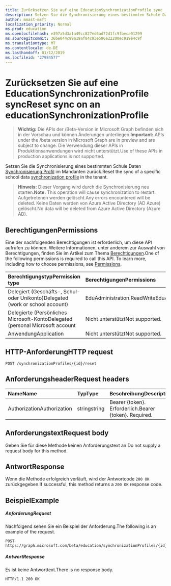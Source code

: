 ```yaml
---
title: Zurücksetzen Sie auf eine EducationSynchronizationProfile sync
description: Setzen Sie die Synchronisierung eines bestimmten Schule Daten Synchronisierungsprofils im Mandanten zurück.
author: mmast-msft
localization_priority: Normal
ms.prod: education
ms.openlocfilehash: e397a5d3a1a49cc827ed6ad72d1fc9fbeca01299
ms.sourcegitcommit: 36be044c89a19af84c93e586e22200ec919e4c9f
ms.translationtype: MT
ms.contentlocale: de-DE
ms.lasthandoff: 01/12/2019
ms.locfileid: "27984577"
---
```

# <a name="reset-sync-on-an-educationsynchronizationprofile"></a><span data-ttu-id="75d9c-103">Zurücksetzen Sie auf eine EducationSynchronizationProfile sync</span><span class="sxs-lookup"><span data-stu-id="75d9c-103">Reset sync on an educationSynchronizationProfile</span></span>

> <span data-ttu-id="75d9c-104">**Wichtig:** Die APIs der /Beta-Version in Microsoft Graph befinden sich in der Vorschau und können Änderungen unterliegen.</span><span class="sxs-lookup"><span data-stu-id="75d9c-104">**Important:** APIs under the /beta version in Microsoft Graph are in preview and are subject to change.</span></span> <span data-ttu-id="75d9c-105">Die Verwendung dieser APIs in Produktionsanwendungen wird nicht unterstützt.</span><span class="sxs-lookup"><span data-stu-id="75d9c-105">Use of these APIs in production applications is not supported.</span></span>

<span data-ttu-id="75d9c-106">Setzen Sie die Synchronisierung eines bestimmten Schule Daten [Synchronisierung Profil](../resources/educationsynchronizationprofile.md) im Mandanten zurück.</span><span class="sxs-lookup"><span data-stu-id="75d9c-106">Reset the sync of a specific school data [synchronization profile](../resources/educationsynchronizationprofile.md) in the tenant.</span></span>

> <span data-ttu-id="75d9c-107">**Hinweis:** Dieser Vorgang wird durch die Synchronisierung neu starten.</span><span class="sxs-lookup"><span data-stu-id="75d9c-107">**Note:** This operation will cause synchronization to restart.</span></span> <span data-ttu-id="75d9c-108">Aufgetretenen werden gelöscht.</span><span class="sxs-lookup"><span data-stu-id="75d9c-108">Any errors encountered will be deleted.</span></span> <span data-ttu-id="75d9c-109">Keine Daten werden von Azure Active Directory (AD Azure) gelöscht.</span><span class="sxs-lookup"><span data-stu-id="75d9c-109">No data will be deleted from Azure Active Directory (Azure AD).</span></span> 

## <a name="permissions"></a><span data-ttu-id="75d9c-110">Berechtigungen</span><span class="sxs-lookup"><span data-stu-id="75d9c-110">Permissions</span></span>
<span data-ttu-id="75d9c-p103">Eine der nachfolgenden Berechtigungen ist erforderlich, um diese API aufrufen zu können. Weitere Informationen, unter anderem zur Auswahl von Berechtigungen, finden Sie im Artikel zum Thema [Berechtigungen](/graph/permissions-reference).</span><span class="sxs-lookup"><span data-stu-id="75d9c-p103">One of the following permissions is required to call this API. To learn more, including how to choose permissions, see [Permissions](/graph/permissions-reference).</span></span>

| <span data-ttu-id="75d9c-113">Berechtigungstyp</span><span class="sxs-lookup"><span data-stu-id="75d9c-113">Permission type</span></span> | <span data-ttu-id="75d9c-114">Berechtigungen</span><span class="sxs-lookup"><span data-stu-id="75d9c-114">Permissions</span></span> |
|:-----------|:----------|
| <span data-ttu-id="75d9c-115">Delegiert (Geschäfts-, Schul- oder Unikonto)</span><span class="sxs-lookup"><span data-stu-id="75d9c-115">Delegated (work or school account)</span></span> | <span data-ttu-id="75d9c-116">EduAdministration.ReadWrite</span><span class="sxs-lookup"><span data-stu-id="75d9c-116">EduAdministration.ReadWrite</span></span> |
|<span data-ttu-id="75d9c-117">Delegierte (Persönliches Microsoft-Konto</span><span class="sxs-lookup"><span data-stu-id="75d9c-117">Delegated (personal Microsoft account</span></span>|<span data-ttu-id="75d9c-118">Nicht unterstützt</span><span class="sxs-lookup"><span data-stu-id="75d9c-118">Not supported.</span></span>|
|<span data-ttu-id="75d9c-119">Anwendung</span><span class="sxs-lookup"><span data-stu-id="75d9c-119">Application</span></span>|<span data-ttu-id="75d9c-120">Nicht unterstützt</span><span class="sxs-lookup"><span data-stu-id="75d9c-120">Not supported.</span></span>|

## <a name="http-request"></a><span data-ttu-id="75d9c-121">HTTP-Anforderung</span><span class="sxs-lookup"><span data-stu-id="75d9c-121">HTTP request</span></span>
<!-- { "blockType": "ignored" } -->
```http
POST /synchronizationProfiles/{id}/reset
```

## <a name="request-headers"></a><span data-ttu-id="75d9c-122">Anforderungsheader</span><span class="sxs-lookup"><span data-stu-id="75d9c-122">Request headers</span></span>
| <span data-ttu-id="75d9c-123">Name</span><span class="sxs-lookup"><span data-stu-id="75d9c-123">Name</span></span>       | <span data-ttu-id="75d9c-124">Typ</span><span class="sxs-lookup"><span data-stu-id="75d9c-124">Type</span></span> | <span data-ttu-id="75d9c-125">Beschreibung</span><span class="sxs-lookup"><span data-stu-id="75d9c-125">Description</span></span>|
|:-----------|:------|:----------|
| <span data-ttu-id="75d9c-126">Authorization</span><span class="sxs-lookup"><span data-stu-id="75d9c-126">Authorization</span></span>  | <span data-ttu-id="75d9c-127">string</span><span class="sxs-lookup"><span data-stu-id="75d9c-127">string</span></span>  | <span data-ttu-id="75d9c-p104">Bearer {token}. Erforderlich.</span><span class="sxs-lookup"><span data-stu-id="75d9c-p104">Bearer {token}. Required.</span></span>  |

## <a name="request-body"></a><span data-ttu-id="75d9c-130">Anforderungstext</span><span class="sxs-lookup"><span data-stu-id="75d9c-130">Request body</span></span>
<span data-ttu-id="75d9c-131">Geben Sie für diese Methode keinen Anforderungstext an.</span><span class="sxs-lookup"><span data-stu-id="75d9c-131">Do not supply a request body for this method.</span></span>
## <a name="response"></a><span data-ttu-id="75d9c-132">Antwort</span><span class="sxs-lookup"><span data-stu-id="75d9c-132">Response</span></span>
<span data-ttu-id="75d9c-133">Wenn die Methode erfolgreich verläuft, wird der Antwortcode `200 OK` zurückgegeben.</span><span class="sxs-lookup"><span data-stu-id="75d9c-133">If successful, this method returns a `200 OK` response code.</span></span>

## <a name="example"></a><span data-ttu-id="75d9c-134">Beispiel</span><span class="sxs-lookup"><span data-stu-id="75d9c-134">Example</span></span>
##### <a name="request"></a><span data-ttu-id="75d9c-135">Anforderung</span><span class="sxs-lookup"><span data-stu-id="75d9c-135">Request</span></span>
<span data-ttu-id="75d9c-136">Nachfolgend sehen Sie ein Beispiel der Anforderung.</span><span class="sxs-lookup"><span data-stu-id="75d9c-136">The following is an example of the request.</span></span>
<!-- {
  "blockType": "request",
  "name": "post_educationSynchronizationProfile_reset"
}-->
```http
POST https://graph.microsoft.com/beta/education/synchronizationProfiles/{id}/reset
```

##### <a name="response"></a><span data-ttu-id="75d9c-137">Antwort</span><span class="sxs-lookup"><span data-stu-id="75d9c-137">Response</span></span>

<span data-ttu-id="75d9c-138">Es ist keine Antworttext.</span><span class="sxs-lookup"><span data-stu-id="75d9c-138">There is no response body.</span></span>

<!-- {
  "blockType": "response",
  "name": "post_educationSynchronizationProfile_reset"
}-->
```
HTTP/1.1 200 OK
```
